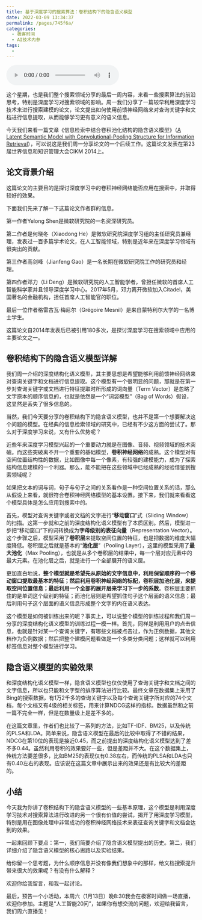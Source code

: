 ```yaml
---
title: 基于深度学习的搜索算法：卷积结构下的隐含语义模型
date: 2022-03-09 13:34:37
permalink: /pages/745f6a/
categories:
  - 极客时间
  - AI技术内参
tags:
  - 
---
```

<audio title="056.基于深度学习的搜索算法：卷积结构下的隐含语义模型" src="https://static001.geekbang.org/resource/audio/fb/71/fb0b9da046291a8207a37279cc63bb71.mp3" controls="controls"></audio> 
<p>这个星期，也是我们整个搜索领域分享的最后一周内容，来看一些搜索算法的前沿思考，特别是深度学习对搜索领域的影响。周一我们分享了一篇较早利用深度学习技术来进行搜索建模的论文，论文提出如何使用前馈神经网络来对查询关键字和文档进行信息提取，从而能够学习更有意义的语义信息。</p>
<p>今天我们来看一篇文章《信息检索中结合卷积池化结构的隐含语义模型》（<a href="http://www.iro.umontreal.ca/~lisa/pointeurs/ir0895-he-2.pdf">A Latent Semantic Model with Convolutional-Pooling Structure for Information Retrieval</a>），可以说这是我们周一分享论文的一个后续工作。这篇论文发表在第23届世界信息和知识管理大会CIKM 2014上。</p>
<h2>论文背景介绍</h2>
<p>这篇论文的主要目的是探讨深度学习中的卷积神经网络能否应用在搜索中，并取得较好的效果。</p>
<p>下面我们先来了解一下这篇论文作者群的信息。</p>
<p>第一作者Yelong Shen是微软研究院的一名资深研究员。</p>
<p>第二作者是何晓冬（Xiaodong He）是微软研究院深度学习组的主任研究员兼经理，发表过一百多篇学术论文，在人工智能领域，特别是近年来在深度学习领域有很突出的贡献。</p>
<p>第三作者高剑峰（Jianfeng Gao）是一名长期在微软研究院工作的研究员和经理。</p>
<p>第四作者邓力（Li Deng）是微软研究院的人工智能学者，曾担任微软的首席人工智能科学家并且领导深度学习中心。2017年5月，邓力离开微软加入Citadel，美国著名的金融机构，担任首席人工智能官的职位。</p>
<p>最后一位作者格雷古瓦·梅尼尔（Grégoire Mesnil）是来自蒙特利尔大学的一名博士学生。</p>
<p>这篇论文自2014年发表后已被引用180多次，是探讨深度学习在搜索领域中应用的主要论文之一。</p>
<h2>卷积结构下的隐含语义模型详解</h2>
<p>我们周一介绍的深度结构化语义模型，其主要思想是希望能够利用前馈神经网络来对查询关键字和文档进行信息提取。这个模型有一个很明显的问题，那就是在第一步对查询关键字或文档进行特征提取时所形成的词向量（Term Vector）是忽略了文字原本的顺序信息的，也就是依然是一个“词袋模型”（Bag of Words）假设，这显然是丢失了很多信息的。</p>
<p>当然，我们今天要分享的卷积结构下的隐含语义模型，也并不是第一个想要解决这个问题的模型。在经典的信息检索领域的研究中，已经有不少这方面的尝试了。那么对于深度学习来说，又有什么优势呢？</p>
<!-- [[[read_end]]] -->
<p>近些年来深度学习模型兴起的一个重要动力就是在图像、音频、视频领域的技术突破。而这些突破离不开一个重要的基础模型，<strong>卷积神经网络</strong>的成熟。这个模型对有空间位置结构性的数据，比如图像中每一个像素，有较强的建模能力，成为了探索结构信息建模的一个利器。那么，能不能把在这些领域中已经成熟的经验借鉴到搜索领域呢？</p>
<p>如果把文本的词与词，句子与句子之间的关系看作是一种空间位置关系的话，那么从假设上来看，就很符合卷积神经网络模型的基本设置。接下来，我们就来看看这个模型具体是怎么应用到搜索中的。</p>
<p>首先，模型对查询关键字或者文档的文字进行“<strong>移动窗口</strong>”式（Sliding Window）的扫描。这第一步就和之前的深度结构化语义模型有了本质区别。然后，模型进一步把“移动窗口”下的词转换成为<strong>字母级别的表征向量</strong>（Representation Vector）。这个步骤之后，模型采用了<strong>卷积层</strong>来提取空间位置的特征，也是把数据的维度大幅度降低。卷积层之后就是基本的“<strong>池化层</strong>”（Pooling Layer），这里的模型采用了<strong>最大池化</strong>（Max Pooling），也就是从多个卷积层的结果中，每一个层对应元素中的最大元素。在池化层之后，就是进行一个全部展开的语义层。</p>
<p>更加直白地说，<strong>整个模型就是希望先从原始的文字信息中，利用保留顺序的一个移动窗口提取最基本的特征；然后利用卷积神经网络的标配，卷积层加池化层，来提取空间位置信息；最后利用一个全部的展开层来学习下一步的系数</strong>。卷积层主要抓住的是单词这个级别的特征；而池化层则是希望抓住句子这个层面的语义信息；最后利用句子这个层面的语义信息形成整个文字的内在语义表达。</p>
<p>这个模型是如何被训练出来的呢？事实上，可以说整个模型的训练过程和我们周一分享的深度结构化语义模型的训练过程一模一样。首先，同样是利用用户的点击信息，也就是针对某一个查询关键字，有哪些文档被点击过，作为正例数据，其他文档作为负例数据；然后把整个建模问题看做是一个多类分类问题；这样就可以利用标签信息对整个模型进行学习。</p>
<h2>隐含语义模型的实验效果</h2>
<p>和深度结构化语义模型一样，隐含语义模型也仅仅使用了查询关键字和文档之间的文字信息，所以也只能和文字型的排序算法进行比较。最终文章在数据集上采用了Bing的搜索数据，有1万2千多的查询关键字以及每个查询关键字所对应的74个文档，每个文档又有4级的相关标签，用来计算NDCG这样的指标。数据虽然和之前一篇不完全一样，但是在数量级上是差不多的。</p>
<p>在这篇文章里，作者们也比较了一系列的方法，比如TF-IDF、BM25，以及传统的PLSA和LDA。简单来说，隐含语义模型在最后的比较中取得了不错的结果，NDCG在第10位的表现是接近0.45，而之前提出的深度结构化语义模型达到了差不多0.44。虽然利用卷积的效果要好一些，但是差距并不大。在这个数据集上，传统方法要差很多，比如BM25的表现仅有0.38左右，而传统的PLSA和LDA也只有0.40左右的表现。应该说在这篇文章中展示出来的效果还是有比较大的差距的。</p>
<h2>小结</h2>
<p>今天我为你讲了卷积结构下的隐含语义模型的一些基本原理，这个模型是利用深度学习技术对搜索算法进行改进的另一个很有价值的尝试，揭开了用深度学习模型，特别是用在图像处理中非常成功的卷积神经网络技术来表征查询关键字和文档会达到的效果。</p>
<p>一起来回顾下要点：第一，我们简要介绍了隐含语义模型提出的历史。第二，我们详细介绍了隐含语义模型的核心思路以及实验结果。</p>
<p>给你留一个思考题，为什么顺序信息并没有像我们想象中的那样，给文档搜索提升带来很大的效果呢？有没有什么解释？</p>
<p>欢迎你给我留言，和我一起讨论。</p>
<p>最后，预告一个小活动，本周六（1月13日）晚8:30我会在极客时间做一场直播，欢迎你参加。主题是“人工智能20问”，如果你有想交流的问题，欢迎给我留言，我们周六直播见！</p>
<p><img src="https://static001.geekbang.org/resource/image/03/a4/036075efeb9f168a768b32cd178ce9a4.jpg" alt="" /></p>
<p></p>
